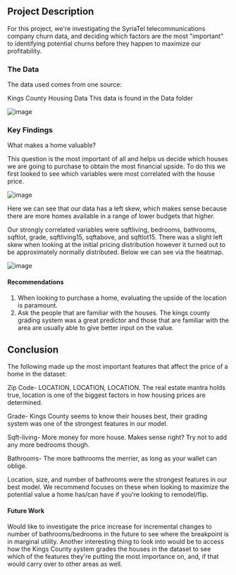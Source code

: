 
## Project Description

For this project, we're investigating the SyriaTel telecommunications company churn data, and deciding which factors are the most "important" to identifying potential churns before they happen to maximize our profitability.

### The Data

The data used comes from one source:

Kings County Housing Data
This data is found in the Data folder

![image](https://user-images.githubusercontent.com/68972505/112782735-b62f4500-901b-11eb-86fb-380a6c9d81da.png)


### Key Findings

What makes a home valuable?

This question is the most important of all and helps us decide which houses we are going to purchase to obtain the most financial upside.  To do this we first looked to see which variables were most correlated with the house price.

![image](https://user-images.githubusercontent.com/68972505/112782683-97c94980-901b-11eb-86ca-ae91f7bceddf.png)

Here we can see that our data has a left skew, which makes sense because there are more homes available in a range of lower budgets that higher.

Our strongly correlated variables were sqftliving, bedrooms, bathrooms, sqftlot, grade, sqftliving15, sqftabove, and sqftlot15.  There was a slight left skew when looking at the initial pricing distribution however it turned out to be approximately normally distributed.  Below we can see via the heatmap.

![image](https://user-images.githubusercontent.com/68972505/112782850-fdb5d100-901b-11eb-84c3-1a67659dd264.png)





#### Recommendations
1. When looking to purchase a home, evaluating the upside of the location is paramount.
2. Ask the people that are familiar with the houses.  The kings county grading system was a great predictor and those that are familiar with the area are usually able to give better input on the value.

## Conclusion

The following made up the most important features that affect the price of a home in the dataset:

Zip Code- LOCATION, LOCATION, LOCATION.  The real estate mantra holds true, location is one of the biggest factors in how housing prices are determined.

Grade- Kings County seems to know their houses best, their grading system was one of the strongest features in our model.

Sqft-living- More money for more house.  Makes sense right?  Try not to add any more bedrooms though.

Bathrooms- The more bathrooms the merrier, as long as your wallet can oblige.  

Location, size, and number of bathrooms were the strongest features in our best model.  We recommend focuses on these when looking to maximize the potential value a home has/can have if you're looking to remodel/flip.

#### Future Work

Would like to investigate the price increase for incremental changes to number of bathrooms/bedrooms in the future to see where the breakpoint is in marginal utility.  Another interesting thing to look into would be to access how the Kings County system grades the houses in the dataset to see which of the features they're putting the most importance on, and, if that would carry over to other areas as well.

